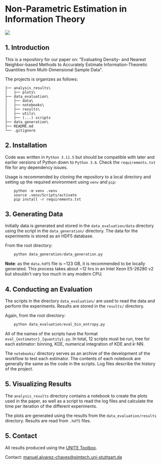 # Non-Parametric Estimation in Information Theory

[![](<https://img.shields.io/badge/DOI-10.18419/darus--4087-blue>)](https://www.doi.org/10.18419/darus-4087)

## 1. Introduction

This is a repository for our paper on: "Evaluating Density- and Nearest Neighbor-based Methods to Accurately Estimate Information-Theoretic Quantities from Multi-Dimensional Sample Data".

The projects is organizes as follows:
```
├── analysis_results\
│   ├── plots\
├── data_evaluation\
│   ├── data\
│   ├── notebooks\
│   ├── results\
│   ├── utils\
│   ├── (...) scripts
├── data_generation\
├── README.md
└── .gitignore
```

## 2. Installation

Code was written in `Python 3.11.5` but should be compatible with later and earlier versions of Python down to `Python 3.6`.  Check the `requirements.txt` file for any dependency issues.

Usage is recommended by cloning the repository to a local directory and setting up the required environment using `venv` and `pip`:

```shell
    python -m venv .venv
    source .venv/Scripts/activate
    pip install -r requirements.txt
```

## 3. Generating Data

Initially data is generated and stored in the `data_evaluation/data` directory using the script in the `data_generation/` directory. The data for the experiments is stored as an HDF5 database.

From the root directory:
```python
    python data_generation/data_generation.py
```
**Note**: as the `data.hdf5` file is  ~123 GB, it is recommended to be locally generated. This process takes about ~12 hrs in an Intel Xeon E5-26280 v2 but shouldn't vary too much in any modern CPU. 

## 4. Conducting an Evaluation

The scripts in the directory `data_evaluation/` are used to read the data and perform the experiments. Results are stored in the `results/` directory.

Again, from the root directory:
```python
    python data_evaluation/eval_bin_entropy.py
```

All of the names of the scripts have the format `eval_{estimator}_{quantity}.py`. In total, 12 scripts must be run, tree for each estimator: binning, KDE, numerical integration of KDE and *k*-NN.

The `notebooks/` directory serves as an archive of the development of the workflow to test each estimator. The contents of each notebook are generally the same as the code in the scripts. Log files describe the history of the project.

## 5. Visualizing Results

The `analysis_results` directory contains a notebook to create the plots used in the paper, as well as a script to read the log files and calculate the time per iteration of the different experiments.

The plots are generated using the results from the `data_evaluation/results` directory. Results are read from `.hdf5` files.

## 5. Contact

All results produced using the [UNITE Toolbox](https://github.com/manuel-alvarez-chaves/unite_toolbox).

Contact: [manuel.alvarez-chaves@simtech.uni-stuttgart.de](manuel.alvarez-chaves@simtech.uni-stuttgart.de)

